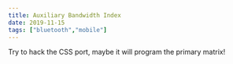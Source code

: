 ```yaml
---
title: Auxiliary Bandwidth Index
date: 2019-11-15
tags: ["bluetooth","mobile"]
---
```


Try to hack the CSS port, maybe it will program the primary matrix!